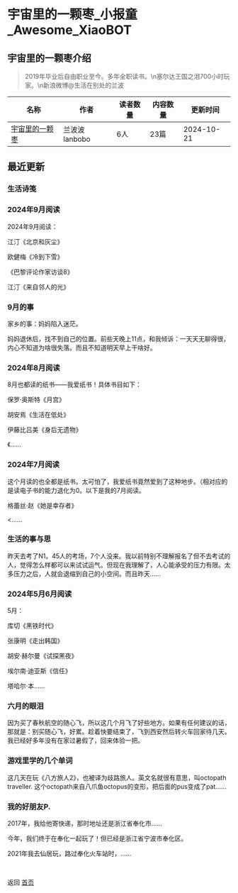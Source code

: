 # 宇宙里的一颗枣_小报童_Awesome_XiaoBOT

## 宇宙里的一颗枣介绍
> 2019年毕业后自由职业至今。多年全职读书。\n塞尔达王国之泪700小时玩家。\n新浪微博@生活在别处的兰波  
  


|名称|作者|读者数量|内容数量|更新时间|
|---|---|---|---|---|
|[宇宙里的一颗枣](https://xiaobot.net/p/floatingjujube?refer=9c3f1c95-a052-465a-9902-f6d75080262a)|兰波波lanbobo|6人|23篇|2024-10-21|

## 最近更新
### 生活诗笺

### 2024年9月阅读

2024年9月阅读：

江汀《北京和灰尘》

欧健梅《冷到下雪》

《巴黎评论作家访谈8》

江汀《来自邻人的光》

### 9月的事

家乡的事：妈妈陷入迷茫。

妈妈退休后，找不到自己的位置。前些天晚上11点，和我倾诉：一天天无聊得很，内心不知道为啥很失落。而且不知道明天早上干啥好。

### 2024年8月阅读

8月也都读的纸书——我爱纸书！具体书目如下：

保罗·奥斯特《月宫》

胡安焉《生活在低处》

伊藤比吕美《身后无遗物》

《......

### 2024年7月阅读

这个月读的也全都是纸书。太可怕了，我爱纸书竟然爱到了这种地步。（相对应的是读电子书的能力退化为0。以下是我的7月阅读。

格蕾丝·赵《她是幸存者》

<......

### 生活的事与思

昨天去考了N1。45人的考场，7个人没来。我以前特别不理解报名了但不去考试的人，觉得怎么样都可以来试试运气。但现在我理解了，人心能承受的压力有限。太多压力之后，人就会退缩到自己的小空间。而且昨天......

### 2024年5月6月阅读

5月：

库切《黑铁时代》

张康明《走出韩国》

胡安·赫尔曼《试探黑夜》

埃尔南·迪亚斯《信任》

塔哈尔·本......

### 六月的眼泪

因为买了春秋航空的随心飞，所以这几个月飞了好些地方。如果有任何建议的话，那就是：别买随心飞，好累。趁着快要结束了，飞到西安然后转火车回家待几天。我已经好多年没有在家过暑假了，回来体验一把。

### 游戏里学的几个单词

这几天在玩《八方旅人2》，也被译为歧路旅人。英文名就很有意思，叫octopath traveller.
这个octopath来自八爪鱼octopus的变形，把后面的pus变成了pat......

### 我的好朋友P.

2017年，我给他寄快递，那时地址还是浙江省奉化市……

今年，我们终于在奉化一起玩了！但已经是浙江省宁波市奉化区。

2021年我去仙居玩，路过奉化火车站时，......


<a href="https://github.com/Reno9527/awesome-xiaobot" style="color: white; text-decoration: none;">awesome-xiaobot</a>

返回 [首页](../README.md)
